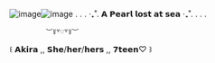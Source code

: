 ![image](https://github.com/OceansBlessing/OceansBlessing/assets/173688831/03af319e-09cd-41b8-b65f-7167134f69c1)![image](https://github.com/OceansBlessing/OceansBlessing/assets/173688831/66db6b5a-dd23-4912-866e-7fa01082d695)
. . . ‧₊˚. 𝗔 𝗣𝗲𝗮𝗿𝗹 𝗹𝗼𝘀𝘁 𝗮𝘁 𝘀𝗲𝗮 ‧₊˚. . . .

             ︶꒦꒷♡꒷꒦︶


꒰ 𝗔𝗸𝗶𝗿𝗮 ,, 𝗦𝗵𝗲/𝗵𝗲𝗿/𝗵𝗲𝗿𝘀 ,, 𝟳𝘁𝗲𝗲𝗻♡ ꒱
